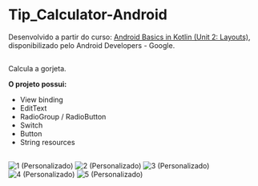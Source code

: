 # Tip_Calculator-Android
Desenvolvido a partir do curso: [Android Basics in Kotlin (Unit 2: Layouts)](https://developer.android.com/courses/android-basics-kotlin/unit-2), disponibilizado pelo Android Developers - Google.
##
Calcula a gorjeta.

**O projeto possui:**

  - View binding
  - EditText
  - RadioGroup / RadioButton
  - Switch
  - Button
  - String resources
##
![1 (Personalizado)](https://github.com/DiogoMontalvao/Tip_Calculator-Android/assets/109600744/14c2f598-f026-475c-861a-7a33955e1d4e)
![2 (Personalizado)](https://github.com/DiogoMontalvao/Tip_Calculator-Android/assets/109600744/f6563de6-74da-405d-a242-b378eab072bd)
![3 (Personalizado)](https://github.com/DiogoMontalvao/Tip_Calculator-Android/assets/109600744/12c5a277-1b93-45cd-a405-639ad5eeaf76)
![4 (Personalizado)](https://github.com/DiogoMontalvao/Tip_Calculator-Android/assets/109600744/368c708b-5f33-45cc-8c5b-746407dc8a3a)
![5 (Personalizado)](https://github.com/DiogoMontalvao/Tip_Calculator-Android/assets/109600744/8ac1c7d3-5fe7-4b1f-8962-d80d3120d7df)


